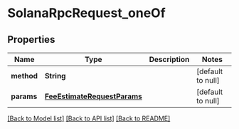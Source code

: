 # SolanaRpcRequest_oneOf

## Properties

| Name       | Type                                                        | Description | Notes             |
| ---------- | ----------------------------------------------------------- | ----------- | ----------------- |
| **method** | **String**                                                  |             | [default to null] |
| **params** | [**FeeEstimateRequestParams**](FeeEstimateRequestParams.md) |             | [default to null] |

[[Back to Model list]](../README.md#documentation-for-models) [[Back to API list]](../README.md#documentation-for-api-endpoints) [[Back to README]](../README.md)
